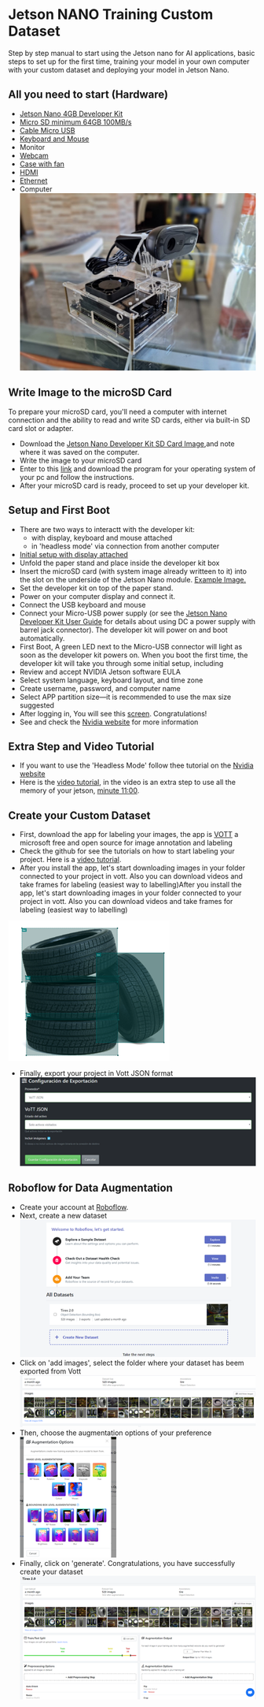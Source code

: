# Jetson NANO Training Custom Dataset
Step by step manual to start using the Jetson nano for AI applications, basic steps to set up for the first time, training your model in your own computer with your custom dataset and deploying your model in Jetson Nano.
## All you need to start (Hardware)
* [Jetson Nano 4GB Developer Kit](https://www.amazon.com.mx/nVidia-Jetson-Nano-Desarrollador-B01/dp/B084DSDDLT/ref=sr_1_1?__mk_es_MX=%C3%85M%C3%85%C5%BD%C3%95%C3%91&dchild=1&keywords=jetson+nano&qid=1618334404&sr=8-1)
*  [Micro SD minimum 64GB 100MB/s](https://www.amazon.com.mx/SAMSUNG-microSDXC-Tarjeta-Adaptador-MB-ME128HA/dp/B0887GP791/ref=sr_1_6?__mk_es_MX=%C3%85M%C3%85%C5%BD%C3%95%C3%91&crid=5LLIO2088IXV&dchild=1&keywords=mini%2Bsd%2Bcard%2B64%2Bgb&qid=1618334519&sprefix=mini%2Bsd%2Bcard%2Caps%2C202&sr=8-6&th=1)
*  [Cable Micro USB](https://www.amazon.com.mx/UGREEN-Trenzado-Cargador-Samsung-lectores/dp/B07VJMC4Z5/ref=sr_1_14?__mk_es_MX=%C3%85M%C3%85%C5%BD%C3%95%C3%91&crid=31EDU662858OT&dchild=1&keywords=cable+micro+usb&qid=1618334800&sprefix=cable+micro+%2Caps%2C212&sr=8-14)
*  [Keyboard and Mouse](https://www.amazon.com.mx/Logitech-MK220-Teclado-inal%C3%A1mbricos-espa%C3%B1ol/dp/B0080W1VVC/ref=sr_1_1?__mk_es_MX=%C3%85M%C3%85%C5%BD%C3%95%C3%91&crid=12PKP6HURCC2&dchild=1&keywords=keyboard+and+mouse&qid=1618335240&sprefix=keeyboard+a%2Caps%2C204&sr=8-1)
*  Monitor
*  [Webcam](https://www.amazon.com.mx/Logitech-C270-Webcam-720p-Negra/dp/B01BGBJ8Y0/ref=sr_1_22?__mk_es_MX=%C3%85M%C3%85%C5%BD%C3%95%C3%91&dchild=1&keywords=webcam&qid=1618335412&sr=8-22)
*  [Case with fan](https://www.amazon.com.mx/Yahboom-Carcasa-acr%C3%ADlico-Ventilador-refrigeraci%C3%B3n/dp/B07TH8NBWF/ref=sr_1_2?__mk_es_MX=%C3%85M%C3%85%C5%BD%C3%95%C3%91&dchild=1&keywords=case+jetson+nano&qid=1618335601&sr=8-2)
*  [HDMI](https://www.amazon.com.mx/Amazon-Basics-Trenzado-Velocidad-Oscuro/dp/B07S25XD8X/ref=sr_1_1_sspa?__mk_es_MX=%C3%85M%C3%85%C5%BD%C3%95%C3%91&dchild=1&keywords=HDMI&qid=1618335800&sr=8-1-spons&psc=1&spLa=ZW5jcnlwdGVkUXVhbGlmaWVyPUE1N0Q3TzlGVVdCVE0mZW5jcnlwdGVkSWQ9QTA0NDc3NzIyMkpDRk5BRkVBU0JMJmVuY3J5cHRlZEFkSWQ9QTAxMDk0MDAxTDg1OUtOWDc5Q0RKJndpZGdldE5hbWU9c3BfYXRmJmFjdGlvbj1jbGlja1JlZGlyZWN0JmRvTm90TG9nQ2xpY2s9dHJ1ZQ==)
*  [Ethernet](https://www.amazon.com.mx/UGREEN-Ethernet-Trenzado-10000Mbit-Compatible/dp/B086G7VHP3/ref=sr_1_6?__mk_es_MX=%C3%85M%C3%85%C5%BD%C3%95%C3%91&dchild=1&keywords=ethernet+cable&qid=1618336925&sr=8-6)
*  Computer
![Jetson Nano](images/JetsonNano.jpeg)
## Write Image to the microSD Card
To prepare your microSD card, you'll need a computer with internet connection and the ability to read and write SD cards, either via built-in SD card slot or adapter.
- Download the [Jetson Nano Developer Kit SD Card Image](https://developer.nvidia.com/jetson-nano-sd-card-image),and note where it was saved on the computer.
- Write the image to your microSD card
- Enter to this [link](https://developer.nvidia.com/embedded/learn/get-started-jetson-nano-devkit#write) and download the program for your operating system of your pc and follow the instructions.
- After your microSD card is ready, proceed to set up your developer kit.
## Setup and First Boot
- There are two ways to interactt with the developer kit:
  - with display, keyboard and mouse attached
  - in 'headless mode' via connection from another computer
- [Initial setup with display attached](https://developer.nvidia.com/sites/default/files/akamai/embedded/images/jetsonNano/gettingStarted/Jetbot_animation_500x282_2.gif)
- Unfold the paper stand and place inside the developer kit box
- Insert the microSD card (with system image already writteen to it) into the slot on the underside of the Jetson Nano module. [Example Image.](https://developer.nvidia.com/sites/default/files/akamai/embedded/images/jetsonNano/gettingStarted/Jetson_Nano-Getting_Started-Setup-Insert_microSD-B01.png)
- Set the developer kit on top of the paper stand.
- Power on your computer display and connect it.
- Connect the USB keyboard and mouse
- Connect your Micro-USB power supply (or see the [Jetson Nano Developer Kit User Guide](https://developer.nvidia.com/embedded/learn/get-started-jetson-nano-devkit#) for details about using DC a power supply with barrel jack connector). The developer kit will power on and boot automatically.
- First Boot, A green LED next to the Micro-USB connector will light as soon as the developer kit powers on. When you boot the first time, the developer kit will take you through some initial setup, including
- Review and accept NVIDIA Jetson software EULA
- Select system language, keyboard layout, and time zone
- Create username, password, and computer name
- Select APP partition size—it is recommended to use the max size suggested
- After logging in, You will see this [screen](https://developer.nvidia.com/sites/default/files/akamai/embedded/images/jetsonNano/gettingStarted/Jetson_Nano-Getting_Started-desktop.png). Congratulations!
- See and check the [Nvidia website](https://developer.nvidia.com/embedded/learn/get-started-jetson-nano-devkit#prepare) for more information
## Extra Step and Video Tutorial
- If you want to use the 'Headless Mode' follow thee tutorial on the [Nvidia website](https://developer.nvidia.com/embedded/learn/get-started-jetson-nano-devkit#setup)
- Here is the [video tutorial](https://www.youtube.com/watch?v=uvU8AXY1170), in the video is an extra step to use all the memory of your jetson, [minute 11:00](https://youtu.be/uvU8AXY1170?t=664).
## Create your Custom Dataset
- First, download the app for labeling your images, the app is [VOTT](https://github.com/microsoft/VoTT) a microsoft free and open source for image annotation and labeling
- Check the github for see the tutorials on how to start labeling your project. Here is a [video tutorial](https://www.youtube.com/watch?v=uXxE4Sas3uQ&t=2s).
- After you install the app, let's start downloading images in your folder connected to your project in vott. Also you can download videos and take frames for labeling (easiest way to labelling)After you install the app, let's start downloading images in your folder connected to your project in vott. Also you can download videos and take frames for labeling (easiest way to labelling)

![Example Labeling](images/Imagen1.png)
- Finally, export your project in Vott JSON format
![Example Export](images/Imagen2.png)
## Roboflow for Data Augmentation
- Create your account at [Roboflow](https://roboflow.com/).
- Next, create a new dataset
![Example create](images/Imagen3.png)
- Click on 'add images', select the folder where your dataset has beem exported from Vott
![Example add](images/Imagen4.png)
- Then, choose the augmentation options of your preference
![Example choose](images/Imagen5.png)
- Finally, click on 'generate'. Congratulations, you have successfully create your dataset
![Example generate](images/Imagen6.png)
